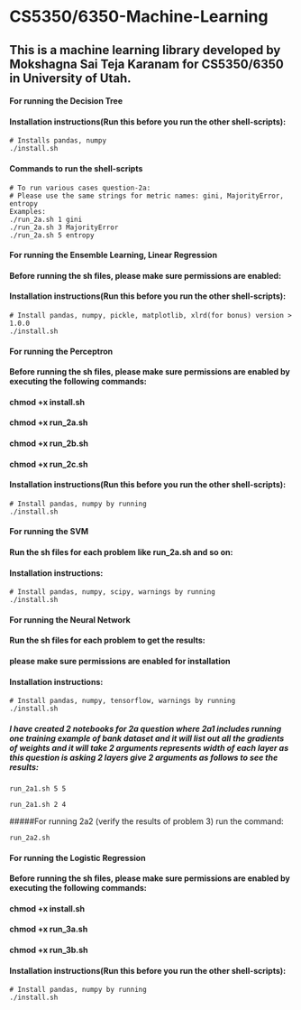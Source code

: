 # CS5350/6350-Machine-Learning
## This is a machine learning library developed by Mokshagna Sai Teja Karanam for CS5350/6350 in University of Utah.
#### For running the Decision Tree
#### Installation instructions(Run this before you run the other shell-scripts):
```
# Installs pandas, numpy
./install.sh
```  
  
#### Commands to run the shell-scripts
```
# To run various cases question-2a:
# Please use the same strings for metric names: gini, MajorityError, entropy
Examples:
./run_2a.sh 1 gini
./run_2a.sh 3 MajorityError
./run_2a.sh 5 entropy

```

#### For running the Ensemble Learning, Linear Regression

#### Before running the sh files, please make sure permissions are enabled:
#### Installation instructions(Run this before you run the other shell-scripts):
```
# Install pandas, numpy, pickle, matplotlib, xlrd(for bonus) version > 1.0.0
./install.sh
```  

#### For running the Perceptron
#### Before running the sh files, please make sure permissions are enabled by executing the following commands:
#### chmod +x install.sh
#### chmod +x run_2a.sh
#### chmod +x run_2b.sh
#### chmod +x run_2c.sh
#### Installation instructions(Run this before you run the other shell-scripts):
```
# Install pandas, numpy by running
./install.sh
```  
#### For running the SVM
#### Run the sh files for each problem like run_2a.sh and so on:
#### Installation instructions:
```
# Install pandas, numpy, scipy, warnings by running
./install.sh
```  

#### For running the Neural Network
#### Run the sh files for each problem to get the results:
#### please make sure permissions are enabled for installation
#### Installation instructions:
```
# Install pandas, numpy, tensorflow, warnings by running
./install.sh
```  

##### I have created 2 notebooks for 2a question where 2a1 includes running one training example of bank dataset and it will list out all the gradients of weights and it will take 2 arguments represents width of each layer as this question is asking 2 layers give 2 arguments as follows to see the results:
```
run_2a1.sh 5 5

run_2a1.sh 2 4
```
#####For running 2a2 (verify the results of problem 3) run the command:
```
run_2a2.sh
```

#### For running the Logistic Regression
#### Before running the sh files, please make sure permissions are enabled by executing the following commands:
#### chmod +x install.sh
#### chmod +x run_3a.sh
#### chmod +x run_3b.sh
#### Installation instructions(Run this before you run the other shell-scripts):
```
# Install pandas, numpy by running
./install.sh
```  

